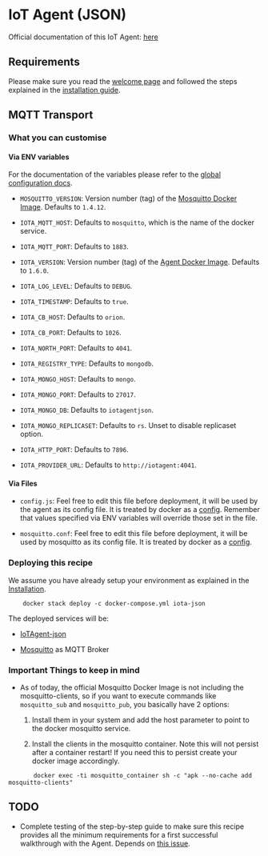 # IoT Agent (JSON)

Official documentation of this IoT Agent:
[here](http://fiware-iotagent-json.readthedocs.io/en/latest/index.html)

## Requirements

Please make sure you read the [welcome page](../../index.md) and followed the steps explained in the [installation guide](../../installation.md).

## MQTT Transport

### What you can customise

#### Via ENV variables

For the documentation of the variables please refer to the
[global configuration docs](https://github.com/telefonicaid/iotagent-node-lib/blob/master/doc/installationguide.md).

- `MOSQUITTO_VERSION`: Version number (tag) of the
  [Mosquitto Docker Image](https://hub.docker.com/\_/eclipse-mosquitto/).
  Defaults to `1.4.12`.

- `IOTA_MQTT_HOST`: Defaults to `mosquitto`, which is the name of the docker
  service.

- `IOTA_MQTT_PORT`: Defaults to `1883`.

- `IOTA_VERSION`: Version number (tag) of the
  [Agent Docker Image](https://hub.docker.com/r/telefonicaiot/iotagent-json/~/dockerfile/).
  Defaults to `1.6.0`.

- `IOTA_LOG_LEVEL`: Defaults to `DEBUG`.

- `IOTA_TIMESTAMP`: Defaults to `true`.

- `IOTA_CB_HOST`: Defaults to `orion`.

- `IOTA_CB_PORT`: Defaults to `1026`.

- `IOTA_NORTH_PORT`: Defaults to `4041`.

- `IOTA_REGISTRY_TYPE`: Defaults to `mongodb`.

- `IOTA_MONGO_HOST`: Defaults to `mongo`.

- `IOTA_MONGO_PORT`: Defaults to `27017`.

- `IOTA_MONGO_DB`: Defaults to `iotagentjson`.

- `IOTA_MONGO_REPLICASET`: Defaults to `rs`. Unset to disable replicaset option.

- `IOTA_HTTP_PORT`: Defaults to `7896`.

- `IOTA_PROVIDER_URL`: Defaults to `http://iotagent:4041`.

#### Via Files

- `config.js`: Feel free to edit this file before deployment, it will be used by
  the agent as its config file. It is treated by docker as a
  [config](https://docs.docker.com/compose/compose-file/#configs). Remember that
  values specified via ENV variables will override those set in the file.

- `mosquitto.conf`: Feel free to edit this file before deployment, it will be
  used by mosquitto as its config file. It is treated by docker as a
  [config](https://docs.docker.com/compose/compose-file/#configs).

### Deploying this recipe

We assume you have already setup your environment as explained in the
[Installation](../../installation.md).

```
    docker stack deploy -c docker-compose.yml iota-json
```

The deployed services will be:

- [IoTAgent-json](https://github.com/telefonicaid/iotagent-json)

- [Mosquitto](http://mosquitto.org/) as MQTT Broker

### Important Things to keep in mind

- As of today, the official Mosquitto Docker Image is not including the
  mosquitto-clients, so if you want to execute commands like `mosquitto_sub`
  and `mosquitto_pub`, you basically have 2 options:

  1. Install them in your system and add the host parameter to point to the
     docker mosquitto service.

  1. Install the clients in the mosquitto container. Note this will not persist
     after a container restart! If you need this to persist create your docker
     image accordingly.

```
       docker exec -ti mosquitto_container sh -c "apk --no-cache add mosquitto-clients"    
```

## TODO

- Complete testing of the step-by-step guide to make sure this recipe provides
  all the minimum requirements for a first successful walkthrough with
  the Agent. Depends on
  [this issue](https://github.com/telefonicaid/iotagent-json/issues/222).
